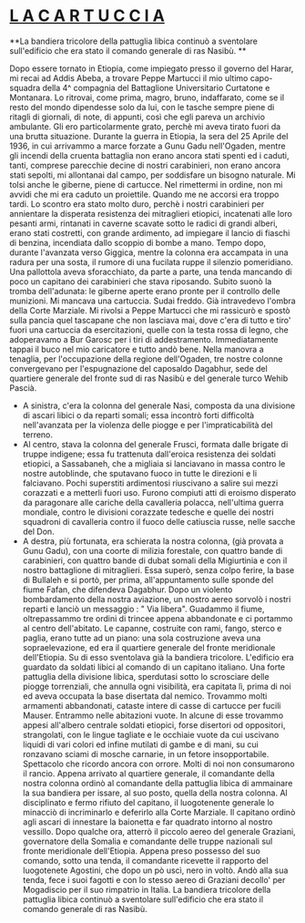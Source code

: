 # <u>L A   C A R T U C C I A</u>

**La bandiera tricolore della pattuglia libica continuò a sventolare sull'edificio che era stato il comando generale di ras Nasibù. **                                             

Dopo essere tornato in Etiopia, come impiegato presso il governo del Harar, mi recai ad Addis Abeba, a trovare Peppe Martucci il mio ultimo capo-squadra della 4^ compagnia del Battaglione Universitario Curtatone e Montanara.
Lo ritrovai, come prima, magro, bruno, indaffarato, come se il resto del mondo dipendesse solo da lui, con le tasche sempre piene di ritagli di giornali, di note, di appunti, così che egli  pareva un archivio ambulante.
Gli ero particolarmente grato,  perchè mi aveva tirato fuori da una brutta situazione. 
Durante la guerra in Etiopia, la sera del 25 Aprile del 1936, in cui arrivammo a marce forzate a Gunu Gadu nell'Ogaden, mentre gli incendi della cruenta battaglia non erano ancora stati spenti ed i caduti, tanti, comprese parecchie decine di nostri carabinieri, non erano ancora stati sepolti, mi allontanai dal campo, per soddisfare un bisogno naturale.
Mi tolsi anche le giberne, piene di cartucce. Nel rimettermi in ordine, non mi avvidi  che mi era caduto un proiettile. Quando me ne accorsi  era troppo tardi.
Lo scontro era stato molto duro, perchè i nostri carabinieri per annientare la disperata resistenza dei mitraglieri etiopici, incatenati alle loro pesanti armi, rintanati in caverne scavate sotto le radici di grandi alberi, erano stati costretti, con grande ardimento, ad impiegare il lancio di fiaschi di benzina, incendiata dallo scoppio di bombe a mano.
Tempo dopo, durante l'avanzata verso Giggica, mentre la colonna era accampata in una radura per una sosta, il rumore di una fucilata ruppe il silenzio pomeridiano.
Una pallottola aveva sforacchiato, da parte a parte, una tenda mancando di poco un capitano dei carabinieri che stava riposando.
Subito suonò la tromba dell'adunata: le giberne  aperte erano pronte per il controllo delle munizioni. Mi mancava una cartuccia. Sudai freddo. Già intravedevo l'ombra della Corte Marziale.
Mi rivolsi a Peppe Martucci che mi rassicurò e  spostò sulla pancia quel tascapane che non lasciava mai, dove c'era di tutto e tiro' fuori una cartuccia da esercitazioni, quelle con la testa rossa di legno, che adoperavamo a Bur Garosc per i tiri di addestramento.
Immediatamente tappai il buco nel mio caricatore e tutto andò bene.
Nella manovra a  tenaglia, per l'occupazione della regione dell'Ogaden, tre nostre colonne convergevano per l'espugnazione del caposaldo Dagabhur, sede del quartiere generale del fronte sud di ras Nasibù e del generale turco Wehib Pascià.
- A sinistra, c'era  la colonna del generale Nasi, composta da una divisione di ascari libici o da reparti somali; essa incontrò forti difficoltà nell'avanzata per la violenza delle piogge e per l'impraticabilità del terreno.
- Al centro, stava la colonna del generale Frusci, formata dalle brigate di truppe indigene; essa fu trattenuta dall'eroica resistenza dei soldati etiopici, a Sassabaneh, che a migliaia si lanciavano in massa contro le nostre autoblinde, che sputavano fuoco in tutte le direzioni e li falciavano.
Pochi superstiti ardimentosi riuscivano a salire sui mezzi corazzati e a metterli fuori uso. 
Furono compiuti atti di eroismo disperato da paragonare alle cariche della cavalleria polacca, nell'ultima guerra mondiale, contro le divisioni corazzate tedesche e quelle dei nostri squadroni di cavalleria contro il fuoco delle catiuscia russe, nelle sacche del Don.
- A destra, più fortunata, era schierata la nostra colonna,  (già provata a Gunu Gadu), con una coorte di milizia forestale, con quattro bande di carabinieri, con quattro bande di dubat somali della Migiurtinia e con il nostro battaglione di mitraglieri.
Essa superò, senza colpo ferire, la base di Bullaleh e si portò, per prima, all'appuntamento sulle sponde del fiume Fafan, che difendeva Dagabhur.
Dopo un violento bombardamento della nostra aviazione, un nostro aereo sorvolò i nostri reparti e lanciò un messaggio :    " Via libera".
Guadammo il fiume, oltrepassammo tre ordini di trincee appena abbandonate e ci portammo al centro dell'abitato.
Le capanne, costruite con rami, fango, sterco  e paglia, erano tutte ad un piano: una sola costruzione aveva una sopraelevazione, ed  era il quartiere generale del fronte meridionale dell'Etiopia.
Su di esso sventolava già la bandiera tricolore. L'edificio era guardato da soldati libici al comando di un capitano italiano.
Una forte pattuglia della divisione libica, sperdutasi sotto lo scrosciare delle piogge torrenziali, che annulla ogni visibilità, era capitata lì, prima di noi ed aveva occupata la base disertata dal nemico.
Trovammo molti armamenti abbandonati, cataste intere di casse di cartucce per fucili Mauser.
Entrammo nelle abitazioni vuote. In alcune di esse trovammo appesi all'albero centrale soldati etiopici,    forse disertori od oppositori, strangolati, con le lingue tagliate e le occhiaie vuote da cui uscivano liquidi di vari colori ed infine mutilati di gambe e di mani, su cui ronzavano sciami di mosche carnarie, in un fetore insopportabile. 
Spettacolo che ricordo ancora con orrore. Molti di noi non consumarono il rancio.
Appena arrivato al quartiere generale, il comandante della nostra colonna ordinò al comandante della pattuglia libica di ammainare la sua bandiera per issare, al suo posto, quella della nostra colonna.
Al disciplinato e fermo rifiuto del capitano, il luogotenente generale lo minacciò di incriminarlo e deferirlo alla Corte Marziale.
Il capitano ordinò agli ascari di innestare la baionetta e far quadrato intorno al nostro vessillo. 
Dopo qualche ora, atterrò il piccolo aereo del generale Graziani, governatore della Somalia e comandante delle truppe nazionali sul fronte meridionale dell'Etiopia.
Appena preso possesso del suo comando, sotto una tenda, il comandante ricevette il rapporto del luogotenete Agostini, che dopo un pò uscì, nero in voltò. Andò alla sua tenda, fece i suoi fagotti e con lo stesso aereo di Graziani decollo' per Mogadiscio per il suo rimpatrio in Italia.
La bandiera tricolore della pattuglia libica continuò a sventolare sull'edificio che era stato il comando generale di ras Nasibù.
­­­